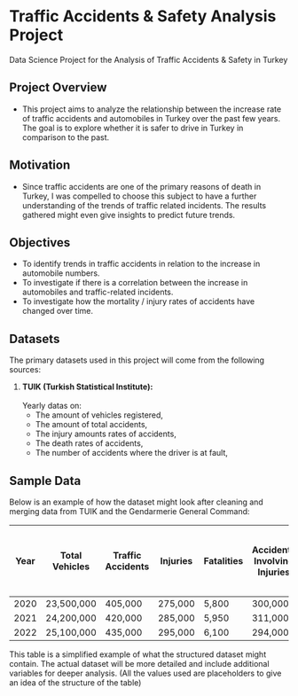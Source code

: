# Traffic Accidents & Safety Analysis Project
Data Science Project for the Analysis of Traffic Accidents &amp; Safety in Turkey

## Project Overview
* This project aims to analyze the relationship between the increase rate of traffic accidents and automobiles in Turkey over the past few years. The goal is to explore whether it is safer to drive in Turkey in comparison to the past.

## Motivation
* Since traffic accidents are one of the primary reasons of death in Turkey, I was compelled to choose this subject to have a further understanding of the trends of traffic related incidents. The results gathered might even give insights to predict future trends.

## Objectives
* To identify trends in traffic accidents in relation to the increase in automobile numbers.
* To investigate if there is a correlation between the increase in automobiles and traffic-related incidents.
* To investigate how the mortality / injury rates of accidents have changed over time.

## Datasets
The primary datasets used in this project will come from the following sources:

1. **TUIK (Turkish Statistical Institute):**<br/><br/> 
   Yearly datas on:
   * The amount of vehicles registered,
   * The amount of total accidents,
   * The injury amounts rates of accidents,
   * The death rates of accidents,
   * The number of accidents where the driver is at fault,

   
## Sample Data

Below is an example of how the dataset might look after cleaning and merging data from TUIK and the Gendarmerie General Command:

| Year | Total Vehicles | Traffic Accidents | Injuries | Fatalities | Accidents Involving Injuries | Accidents Where The Driver was at Fault |
|------|--------------|------------------|----------|------------|---------------------------|------------------------|
| 2020 | 23,500,000  | 405,000          | 275,000  | 5,800      | 300,000       | 268,000     |
| 2021 | 24,200,000  | 420,000          | 285,000  | 5,950      | 311,000        | 270,000     |
| 2022 | 25,100,000  | 435,000          | 295,000  | 6,100      | 294,000        | 255,000     |

This table is a simplified example of what the structured dataset might contain. The actual dataset will be more detailed and include additional variables for deeper analysis. (All the values used are placeholders to give an idea of the structure of the table)
